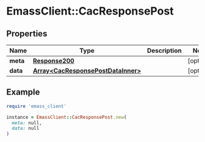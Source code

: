 # EmassClient::CacResponsePost

## Properties

| Name | Type | Description | Notes |
| ---- | ---- | ----------- | ----- |
| **meta** | [**Response200**](Response200.md) |  | [optional] |
| **data** | [**Array&lt;CacResponsePostDataInner&gt;**](CacResponsePostDataInner.md) |  | [optional] |

## Example

```ruby
require 'emass_client'

instance = EmassClient::CacResponsePost.new(
  meta: null,
  data: null
)
```

